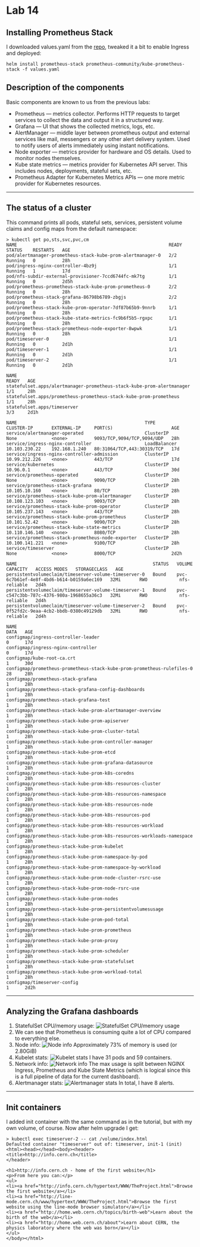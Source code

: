 # Lab 14

## Installing Prometheus Stack

I downloaded values.yaml from the [repo](https://github.com/prometheus-community/helm-charts/tree/main/charts/kube-prometheus-stack), tweaked it a bit to enable Ingress and deployed:
```shell
helm install prometheus-stack prometheus-community/kube-prometheus-stack -f values.yaml
```

## Description of the components

Basic components are known to us from the previous labs:
- Prometheus — metrics collector. Performs HTTP requests to target services to collect the data and output it in a structured way.
- Grafana — UI that shows the collected metrics, logs, etc.
- AlertManager — middle layer between prometheus output and external services like mail, messengers or any other alert delivery system. Used to notify users of alerts immediately using instant notifications.
- Node exporter — metrics provider for hardware and OS details. Used to monitor nodes themselves.
- Kube state metrics — metrics provider for Kubernetes API server. This includes nodes, deployments, stateful sets, etc.
- Prometheus Adapter for Kubernetes Metrics APIs — one more metric provider for Kubernetes resources.

---

## The status of a cluster

This command prints all pods, stateful sets, services, persistent volume claims and config maps from the default namespace:

```shell
> kubectl get po,sts,svc,pvc,cm
NAME                                                         READY   STATUS    RESTARTS   AGE
pod/alertmanager-prometheus-stack-kube-prom-alertmanager-0   2/2     Running   0          28h
pod/ingress-nginx-controller-4bz9j                           1/1     Running   1          17d
pod/nfs-subdir-external-provisioner-7ccd6744fc-mk7tg         1/1     Running   0          2d5h
pod/prometheus-prometheus-stack-kube-prom-prometheus-0       2/2     Running   0          28h
pod/prometheus-stack-grafana-86798b6789-zbgjs                2/2     Running   0          28h
pod/prometheus-stack-kube-prom-operator-7df87b65b9-9nnrb     1/1     Running   0          28h
pod/prometheus-stack-kube-state-metrics-fc9b6f5b5-rgxpc      1/1     Running   0          28h
pod/prometheus-stack-prometheus-node-exporter-8wpwk          1/1     Running   0          28h
pod/timeserver-0                                             1/1     Running   0          2d1h
pod/timeserver-1                                             1/1     Running   0          2d1h
pod/timeserver-2                                             1/1     Running   0          2d1h

NAME                                                                    READY   AGE
statefulset.apps/alertmanager-prometheus-stack-kube-prom-alertmanager   1/1     28h
statefulset.apps/prometheus-prometheus-stack-kube-prom-prometheus       1/1     28h
statefulset.apps/timeserver                                             3/3     2d1h

NAME                                                TYPE           CLUSTER-IP       EXTERNAL-IP     PORT(S)                      AGE
service/alertmanager-operated                       ClusterIP      None             <none>          9093/TCP,9094/TCP,9094/UDP   28h
service/ingress-nginx-controller                    LoadBalancer   10.103.230.22    192.168.1.240   80:31064/TCP,443:30319/TCP   17d
service/ingress-nginx-controller-admission          ClusterIP      10.99.212.226    <none>          443/TCP                      17d
service/kubernetes                                  ClusterIP      10.96.0.1        <none>          443/TCP                      30d
service/prometheus-operated                         ClusterIP      None             <none>          9090/TCP                     28h
service/prometheus-stack-grafana                    ClusterIP      10.105.10.160    <none>          80/TCP                       28h
service/prometheus-stack-kube-prom-alertmanager     ClusterIP      10.108.123.103   <none>          9093/TCP                     28h
service/prometheus-stack-kube-prom-operator         ClusterIP      10.105.237.143   <none>          443/TCP                      28h
service/prometheus-stack-kube-prom-prometheus       ClusterIP      10.101.52.42     <none>          9090/TCP                     28h
service/prometheus-stack-kube-state-metrics         ClusterIP      10.110.146.140   <none>          8080/TCP                     28h
service/prometheus-stack-prometheus-node-exporter   ClusterIP      10.100.141.221   <none>          9100/TCP                     28h
service/timeserver                                  ClusterIP      None             <none>          8000/TCP                     2d2h

NAME                                                   STATUS   VOLUME                                     CAPACITY   ACCESS MODES   STORAGECLASS   AGE
persistentvolumeclaim/timeserver-volume-timeserver-0   Bound    pvc-6c7b61ef-4e8f-4bd6-b614-b0159a6ec169   32Mi       RWO            nfs-reliable   2d4h
persistentvolumeclaim/timeserver-volume-timeserver-1   Bound    pvc-c547c3bb-787c-4376-980a-1968655a36c3   32Mi       RWO            nfs-reliable   2d4h
persistentvolumeclaim/timeserver-volume-timeserver-2   Bound    pvc-0f52fd2c-9eaa-4cb2-bbdb-0380c49129db   32Mi       RWO            nfs-reliable   2d4h

NAME                                                                     DATA   AGE
configmap/ingress-controller-leader                                      0      17d
configmap/ingress-nginx-controller                                       0      17d
configmap/kube-root-ca.crt                                               1      30d
configmap/prometheus-prometheus-stack-kube-prom-prometheus-rulefiles-0   28     28h
configmap/prometheus-stack-grafana                                       1      28h
configmap/prometheus-stack-grafana-config-dashboards                     1      28h
configmap/prometheus-stack-grafana-test                                  1      28h
configmap/prometheus-stack-kube-prom-alertmanager-overview               1      28h
configmap/prometheus-stack-kube-prom-apiserver                           1      28h
configmap/prometheus-stack-kube-prom-cluster-total                       1      28h
configmap/prometheus-stack-kube-prom-controller-manager                  1      28h
configmap/prometheus-stack-kube-prom-etcd                                1      28h
configmap/prometheus-stack-kube-prom-grafana-datasource                  1      28h
configmap/prometheus-stack-kube-prom-k8s-coredns                         1      28h
configmap/prometheus-stack-kube-prom-k8s-resources-cluster               1      28h
configmap/prometheus-stack-kube-prom-k8s-resources-namespace             1      28h
configmap/prometheus-stack-kube-prom-k8s-resources-node                  1      28h
configmap/prometheus-stack-kube-prom-k8s-resources-pod                   1      28h
configmap/prometheus-stack-kube-prom-k8s-resources-workload              1      28h
configmap/prometheus-stack-kube-prom-k8s-resources-workloads-namespace   1      28h
configmap/prometheus-stack-kube-prom-kubelet                             1      28h
configmap/prometheus-stack-kube-prom-namespace-by-pod                    1      28h
configmap/prometheus-stack-kube-prom-namespace-by-workload               1      28h
configmap/prometheus-stack-kube-prom-node-cluster-rsrc-use               1      28h
configmap/prometheus-stack-kube-prom-node-rsrc-use                       1      28h
configmap/prometheus-stack-kube-prom-nodes                               1      28h
configmap/prometheus-stack-kube-prom-persistentvolumesusage              1      28h
configmap/prometheus-stack-kube-prom-pod-total                           1      28h
configmap/prometheus-stack-kube-prom-prometheus                          1      28h
configmap/prometheus-stack-kube-prom-proxy                               1      28h
configmap/prometheus-stack-kube-prom-scheduler                           1      28h
configmap/prometheus-stack-kube-prom-statefulset                         1      28h
configmap/prometheus-stack-kube-prom-workload-total                      1      28h
configmap/timeserver-config                                              1      2d2h
```

---

## Analyzing the Grafana dashboards

1. StatefulSet CPU/memory usage:
![StatefulSet CPU/memory usage](../images/grafana_cpu_memory_usage.png)
2. We can see that Prometheus is consuming quite a lot of CPU compared to everything else.
3. Node info:
![Node info](../images/grafana_node_stats.png)
Approximately 73% of memory is used (or 2.80GiB)
4. Kubelet stats:
![Kubelet stats](../images/grafana_kubelet_info.png)
I have 31 pods and 59 containers.
5. Network info:
![Network info](../images/grafana_network_info.png)
The max usage is split between NGINX Ingress, Prometheus and Kube State Metrics (which is logical since this is a full pipeline of data for the current dashboard).
6. Alertmanager stats:
![Alertmanager stats](../images/alertmanager_info.png)
In total, I have 8 alerts.

---

## Init containers

I added init container with the same command as in the tutorial, but with my own volume, of course. Now after helm upgrade I get:
```shell
> kubectl exec timeserver-2 -- cat /volume/index.html
Defaulted container "timeserver" out of: timeserver, init-1 (init)
<html><head></head><body><header>
<title>http://info.cern.ch</title>
</header>

<h1>http://info.cern.ch - home of the first website</h1>
<p>From here you can:</p>
<ul>
<li><a href="http://info.cern.ch/hypertext/WWW/TheProject.html">Browse the first website</a></li>
<li><a href="http://line-mode.cern.ch/www/hypertext/WWW/TheProject.html">Browse the first website using the line-mode browser simulator</a></li>
<li><a href="http://home.web.cern.ch/topics/birth-web">Learn about the birth of the web</a></li>
<li><a href="http://home.web.cern.ch/about">Learn about CERN, the physics laboratory where the web was born</a></li>
</ul>
</body></html>
```
